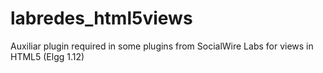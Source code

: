 # labredes_html5views
Auxiliar plugin required in some plugins from SocialWire Labs for views in HTML5 (Elgg 1.12)

